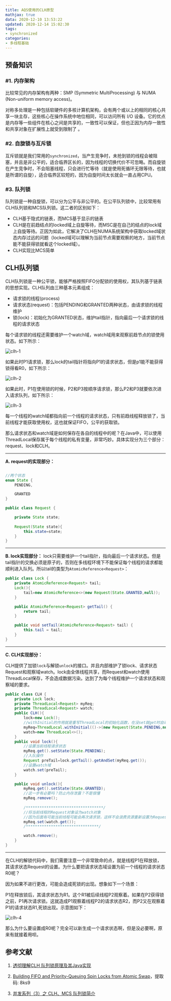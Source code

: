 ```yaml
---
title: AQS使用的CLH原型
mathjax: true
data: 2020-12-10 13:53:22
updated: 2020-12-14 15:02:30
tags: 
- synchronized
categories:
- 多线程基础
---
```


## 预备知识

### #1. 内存架构

比较常见的内存架构有两种：SMP (Symmetric MultiProcessing) 与 NUMA (Non-uniform memory access)。

对称多处理是一种包括软硬件的多核计算机架构，会有两个或以上的相同的核心共享一块主存，这些核心在操作系统中地位相同，可以访问所有 I/O 设备。它的优点是内存等一些组件在核心之间是共享的，一致性可以保证，但也正因为内存一致性和共享对象在扩展性上就受到限制了 。

### #2. 自旋锁与互斥锁

互斥锁就是我们常用的`synchronized`，当产生竞争时，未抢到锁的线程会被阻塞，并且是非公平的，适合临界区长的，因为线程的切换代价不可忽略。而自旋锁在产生竞争时，不会阻塞线程，只会进行忙等待（就是使用死循环无限等待，也就是所谓的自旋），适合临界区较短的，因为自旋时间太长就会一直占用CPU。

### #3. 队列锁

队列锁是一种自旋锁，可以分为公平与非公平的。在公平队列锁中，比较常用有CLH队列锁和MCS队列锁。这二者的区别如下：

- CLH基于隐式的链表，而MCS基于显示的链表
- CLH是在前趋结点的locked域上自旋等待，而MSC是在自己的结点的lock域上自旋等待。正因为如此，它解决了CLH在NUMA系统架构中获取locked域状态内存过远的问题（locked域可以理解为当前节点需要观察的地方，当前节点能不能获得锁就看这个locked域）。
- CLH实现比MCS简单

## CLH队列锁

CLH队列锁是一种公平锁，能够严格按照FIFO分配锁的使用权，其队列基于链表的思想实现。CLH队列由三种基本元素组成：

- 请求锁的线程(process)
- 请求状态(request)：包括PENDING和GRANTED两种状态，由请求锁的线程维护
- 锁(lock)：初始化为GRANTED状态，维护tail指针，指向最后一个请求锁的线程的请求状态

每个请求锁的线程还需要维护一个watch域，watch域用来观察前趋节点的锁使用状态。如下所示：

![clh-1](images/clh-1.png)

如果此时P1请求锁，那么lock的tail指针将指向P1的请求状态，但是p1能不能获得锁得看R0，如下所示：

![clh-2](images/clh-2.png)

如果此时，P1在使用锁的时候，P2和P3按顺序请求锁，那么P2和P3就要依次进入请求队列，如下所示：

![clh-3](images/clh-3.png)

每一个线程的watch域都指向前一个线程的请求状态，只有前趋线程释放锁了，当前线程才能获取使用权，这也就保证FIFO，公平的获取锁。

那么请求状态和watch域是如何保存在各自的线程中的呢？在Java中，可以使用ThreadLocal保存属于每个线程的私有变量，非常巧妙。具体实现分为三个部分：request、lock和CLH。

---

**A. request的实现部分：**
``` java

//两个状态
enum State {
    PENDING,

    GRANTED
}

public class Request {

    private State state;    
    
    Request(State state){
        this.state=state;
    }
}
```
---
**B. lock实现部分：**
lock只需要维护一个tail指针，指向最后一个请求状态。但是tail指针的交换必须是原子的，否则在多线程环境下不能保证每个线程的请求都能顺利进入队列。所以tail的类型为`AtomicReference<Request>`：

``` java
public class Lock {
    private AtomicReference<Request> tail;
    Lock(){
        tail=new AtomicReference<>(new Request(State.GRANTED,null));
    }

    public AtomicReference<Request> getTail() {
        return tail;
    }

    public void setTail(AtomicReference<Request> tail) {
        this.tail = tail;
    }
}
```

---
**C. CLH实现部分：**

CLH提供了加锁`lock`与解锁`unlock`的接口。并且内部维护了锁lock、请求状态Request和观察域watch。lock由全体线程共享，而Request和watch使用ThreadLocal保存，不会造成数据污染。达到了为每个线程维护一个请求状态和观察域的要求。

``` java
public class CLH {
    private Lock lock;
    private ThreadLocal<Request> myReq;
    private ThreadLocal<Request> watch;
    public CLH(){
        lock=new Lock();
        //withInitial的作用就是重写ThreadLocal的初始化函数，在没set就get时自动初始化
        myReq=ThreadLocal.withInitial(()->(new Request(State.PENDING,null)));
        watch=new ThreadLocal<>();
    }
    public void lock(){
        //设置当前线程请求状态
        myReq.get().setState(State.PENDING);
        //入队操作
        Request preTail=lock.getTail().getAndSet(myReq.get());
        //设置watch域
        watch.set(preTail);
    }

    public void unlock(){
        myReq.get().setState(State.GRANTED);
        //这一步有必要吗？防止内存泄露？不是很懂
        myReq.remove();
        
        /**********************************/
        //将当前线程的Request对象设为watch对象
        //因为后面有可能当前线程可能会再次请求锁，这样不会浪费资源重新设置为Request对象
        myReq.set(watch.get());
        /********************************/

        watch.remove();
    }
}
```

---

在CLH的解锁代码中，我们需要注意一个非常致命的点，就是线程P1在释放锁，其请求状态Request的设置。为什么要把请求状态域设置为前一个线程的请求状态R0呢？

因为如果不进行更改，可能会造成死锁的出现。想象如下一个场景：

P1在释放锁后，其请求状态为R1。这个R1被后续线程P2观察着。如果在P2获得锁之前，P1再次请求锁。这就造成P1观察着线程P2的请求状态R2，而P2又在观察着P1的请求状态R1,死锁出现。示意图如下：

![clh-4](images/clh-4.png)

那么为什么要设置成R0呢？完全可以新生成一个请求状态啊，但是没必要啊，原来有就接着用呗。


## 参考文献

1. [透彻理解CLH 队列锁原理及其Java实现](https://blog.csdn.net/firebolt100/article/details/82662102)

2. [Building FIFO and Priority-Queuing Spin Locks from Atomic Swap](https://pan.baidu.com/s/1JJYhBEOQS6KlJO7dw3TTHw)，提取码: 8ks9

3. [并发系列（3）之 CLH、MCS 队列锁简介](https://www.cnblogs.com/sanzao/p/10567529.html)